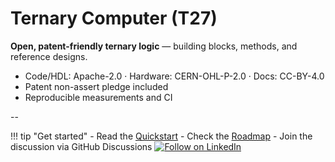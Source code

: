 # Ternary Computer (T27)

**Open, patent-friendly ternary logic** — building blocks, methods, and reference designs.

- Code/HDL: Apache-2.0 · Hardware: CERN-OHL-P-2.0 · Docs: CC-BY-4.0
- Patent non-assert pledge included
- Reproducible measurements and CI

--

!!! tip "Get started"
    - Read the [Quickstart](guide/quickstart.md)
    - Check the [Roadmap](roadmap.md)
    - Join the discussion via GitHub Discussions
    [![Follow on LinkedIn](https://img.shields.io/badge/LinkedIn-Follow-blue?logo=linkedin)](https://www.linkedin.com/in/daniel-schuch-a710418b/)
